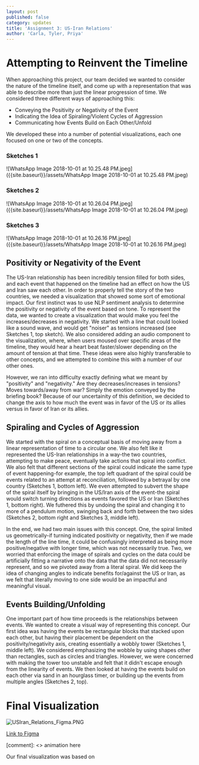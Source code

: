 ```yaml
---
layout: post
published: false
category: updates
title: 'Assignment 3: US-Iran Relations'
author: 'Carla, Tyler, Priya'
---
```

# Attempting to Reinvent the Timeline

When approaching this project, our team decided we wanted to consider the nature of the timeline itself, and come up with a representation that was able to describe more than just the linear progression of time. We considered three different ways of approaching this:

- Conveying the Positivity or Negativity of the Event
- Indicating the Idea of Spiraling/Violent Cycles of Aggression
- Communicating how Events Build on Each Other/Unfold

We developed these into a number of potential visualizations, each one focused on one or two of the concepts.

### Sketches 1
![WhatsApp Image 2018-10-01 at 10.25.48 PM.jpeg]({{site.baseurl}}/assets/WhatsApp Image 2018-10-01 at 10.25.48 PM.jpeg)

### Sketches 2
![WhatsApp Image 2018-10-01 at 10.26.04 PM.jpeg]({{site.baseurl}}/assets/WhatsApp Image 2018-10-01 at 10.26.04 PM.jpeg)

### Sketches 3
![WhatsApp Image 2018-10-01 at 10.26.16 PM.jpeg]({{site.baseurl}}/assets/WhatsApp Image 2018-10-01 at 10.26.16 PM.jpeg)

## Positivity or Negativity of the Event

The US-Iran relationship has been incredibly tension filled for both sides, and each event that happened on the timeline had an effect on how the US and Iran saw each other. In order to properly tell the story of the two countries, we needed a visualization that showed some sort of emotional impact.
Our first instinct was to use NLP sentiment analysis to determine the positivity or negativity of the event based on tone. To represent the data, we wanted to create a visualization that would make you feel the increases/decreases in negativity. We started with a line that could looked like a sound wave, and would get "noiser" as tensions increased (see Sketches 1, top sketch). We also considered adding an audio component to the visualization, where, when users moused over specific areas of the timeline, they would hear a heart beat faster/slower depending on the amount of tension at that time. These ideas were also highly transferable to other concepts, and we attempted to combine this with a number of our other ones.

However, we ran into difficulty exactly defining what we meant by "positivity" and "negativity." Are they decreases/increases in tensions? Moves towards/away from war? Simply the emotion conveyed by the briefing book? Because of our uncertainity of this definition, we decided to change the axis to how much the event was in favor of the US or its allies versus in favor of Iran or its allies. 

## Spiraling and Cycles of Aggression

We started with the spiral on a conceptual basis of moving away from a linear representation of time to a circular one. We also felt like it represented the US-Iran relationships in a way-the two countries, attempting to make peace, eventually take actions that spiral into conflict. We also felt that different sections of the spiral could indicate the same type of event happening-for example, the top left quadrant of the spiral could be events related to an attempt at reconciliation, followed by a betrayal by one country (Sketches 1, bottom left). We even attempted to subvert the shape of the spiral itself by bringing in the US/Iran axis of the event-the spiral would switch turning directions as events favored the US or Iran (Sketches 1, bottom right). We futhered this by undoing the spiral and changing it to more of a pendulum motion, swinging back and forth between the two sides (Sketches 2, bottom right and Sketches 3, middle left).

In the end, we had two main issues with this concept. One, the spiral limited us geometrically-if turning indicated positivity or negativity, then if we made the length of the line time, it could be confusingly interpreted as being more positive/negative with longer time, which was not necessarily true. Two, we worried that enforcing the image of spirals and cycles on the data could be artificially fitting a narrative onto the data that the data did not necessarily represent, and so we pivoted away from a literal spiral. We did keep the idea of changing angles to indicate benefits for/against the US or Iran, as we felt that literally moving to one side would be an impactful and meaningful visual.

## Events Building/Unfolding

One important part of how time proceeds is the relationships between events. We wanted to create a visual way of representing this concept. Our first idea was having the events be rectangular blocks that stacked upon each other, but having their placement be dependent on the positivity/negativity axis, creating essentially a wobbly tower (Sketches 1, middle left). We considered emphasizing the wobble by using shapes other than rectangles, such as circles and triangles. However, we were concerned with making the tower too unstable and felt that it didn't escape enough from the linearity of events. We then looked at having the events build on each other via sand in an hourglass timer, or building up the events from multiple angles (Sketches 2, top). 

# Final Visualization

![USIran_Relations_Figma.PNG]({{site.baseurl}}/assets/USIran_Relations_Figma.PNG)

[Link to Figma](https://www.figma.com/file/NOdJpbdH9AXF5W3NDCt4HWd3/US-Iran-Visualization?node-id=0%3A1)

[comment]: <> animation here

Our final visualization was based on 
  
  
